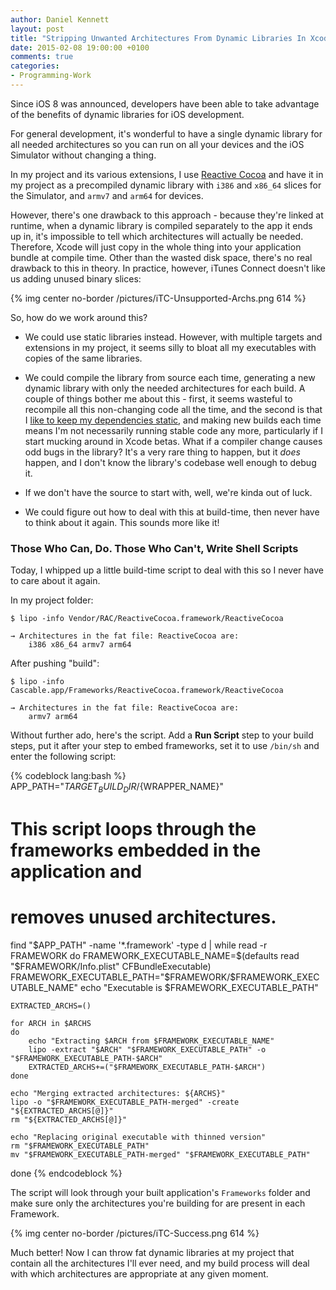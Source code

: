 ```yaml
---
author: Daniel Kennett
layout: post
title: "Stripping Unwanted Architectures From Dynamic Libraries In Xcode"
date: 2015-02-08 19:00:00 +0100
comments: true
categories:
- Programming-Work
---
```


Since iOS 8 was announced, developers have been able to take advantage of the benefits of dynamic libraries for iOS development.

For general development, it's wonderful to have a single dynamic library for all needed architectures so you can run on all your devices and the iOS Simulator without changing a thing.

In my project and its various extensions, I use [Reactive Cocoa](https://github.com/ReactiveCocoa/ReactiveCocoa) and have it in my project as a precompiled dynamic library with `i386` and `x86_64` slices for the Simulator, and `armv7` and `arm64` for devices.

However, there's one drawback to this approach - because they're linked at runtime, when a dynamic library is compiled separately to the app it ends up in, it's impossible to tell which architectures will actually be needed. Therefore, Xcode will just copy in the whole thing into your application bundle at compile time. Other than the wasted disk space, there's no real drawback to this in theory. In practice, however, iTunes Connect doesn't like us adding unused binary slices:

{% img center no-border /pictures/iTC-Unsupported-Archs.png 614 %}

So, how do we work around this?

- We could use static libraries instead. However, with multiple targets and extensions in my project, it seems silly to bloat all my executables with copies of the same libraries.

- We could compile the library from source each time, generating a new dynamic library with only the needed architectures for each build. A couple of things bother me about this - first, it seems wasteful to recompile all this non-changing code all the time, and the second is that I [like to keep my dependencies static](http://ikennd.ac/blog/2015/01/secret-diary-of-a-side-project-part-2/), and making new builds each time means I'm not necessarily running stable code any more, particularly if I start mucking around in Xcode betas. What if a compiler change causes odd bugs in the library? It's a very rare thing to happen, but it *does* happen, and I don't know the library's codebase well enough to debug it.  

- If we don't have the source to start with, well, we're kinda out of luck.

- We could figure out how to deal with this at build-time, then never have to think about it again. This sounds more like it!

### Those Who Can, Do. Those Who Can't, Write Shell Scripts

Today, I whipped up a little build-time script to deal with this so I never have to care about it again.

In my project folder:

```
$ lipo -info Vendor/RAC/ReactiveCocoa.framework/ReactiveCocoa

→ Architectures in the fat file: ReactiveCocoa are:
    i386 x86_64 armv7 arm64
```

After pushing "build":

```
$ lipo -info Cascable.app/Frameworks/ReactiveCocoa.framework/ReactiveCocoa

→ Architectures in the fat file: ReactiveCocoa are:
    armv7 arm64
```

Without further ado, here's the script. Add a **Run Script** step to your build steps, put it after your step to embed frameworks, set it to use `/bin/sh` and enter the following script:

{% codeblock lang:bash %}
APP_PATH="${TARGET_BUILD_DIR}/${WRAPPER_NAME}"

# This script loops through the frameworks embedded in the application and
# removes unused architectures.
find "$APP_PATH" -name '*.framework' -type d | while read -r FRAMEWORK
do
    FRAMEWORK_EXECUTABLE_NAME=$(defaults read "$FRAMEWORK/Info.plist" CFBundleExecutable)
    FRAMEWORK_EXECUTABLE_PATH="$FRAMEWORK/$FRAMEWORK_EXECUTABLE_NAME"
    echo "Executable is $FRAMEWORK_EXECUTABLE_PATH"

    EXTRACTED_ARCHS=()

    for ARCH in $ARCHS
    do
        echo "Extracting $ARCH from $FRAMEWORK_EXECUTABLE_NAME"
        lipo -extract "$ARCH" "$FRAMEWORK_EXECUTABLE_PATH" -o "$FRAMEWORK_EXECUTABLE_PATH-$ARCH"
        EXTRACTED_ARCHS+=("$FRAMEWORK_EXECUTABLE_PATH-$ARCH")
    done

    echo "Merging extracted architectures: ${ARCHS}"
    lipo -o "$FRAMEWORK_EXECUTABLE_PATH-merged" -create "${EXTRACTED_ARCHS[@]}"
    rm "${EXTRACTED_ARCHS[@]}"

    echo "Replacing original executable with thinned version"
    rm "$FRAMEWORK_EXECUTABLE_PATH"
    mv "$FRAMEWORK_EXECUTABLE_PATH-merged" "$FRAMEWORK_EXECUTABLE_PATH"

done
{% endcodeblock %}

The script will look through your built application's `Frameworks` folder and make sure only the architectures you're building for are present in each Framework.

{% img center no-border /pictures/iTC-Success.png 614 %}

Much better! Now I can throw fat dynamic libraries at my project that contain all the architectures I'll ever need, and my build process will deal with which architectures are appropriate at any given moment.
